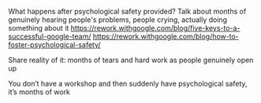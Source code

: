 What happens after psychological safety provided?
Talk about months of genuinely hearing people's problems, people crying, actually doing something about it
https://rework.withgoogle.com/blog/five-keys-to-a-successful-google-team/
https://rework.withgoogle.com/blog/how-to-foster-psychological-safety/ 

Share reality of it: months of tears and hard work as people genuinely open up

You don’t have a workshop and then suddenly have psychological safety, it’s months of work

